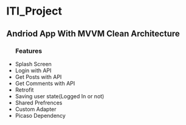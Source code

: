 # ITI_Project
<h2>Andriod App With MVVM Clean Architecture</h2>



<ul style="list-style-type:disc">
       <h3>Features</h3>
      <li>Splash Screen</li>
      <li>Login with API</li>
      <li>Get Posts with API</li>
      <li>Get Comments with API</li>
      <li>Retrofit</li>
      <li>Saving user state(Logged In or not)</li>
      <li>Shared Prefrences</li>
      <li>Custom Adapter</li>
      <li>Picaso Dependency</li
</ul>
